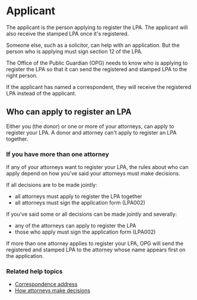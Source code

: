 # Applicant

The applicant is the person applying to register the LPA. The applicant will also receive the stamped LPA once it's registered.

Someone else, such as a solicitor, can help with an application. But the person who is applying must sign section 12 of the LPA. 

The Office of the Public Guardian (OPG) needs to know who is applying to register the LPA so that it can send the registered and stamped LPA to the right person.

If the applicant has named a correspondent, they will receive the registered LPA instead of the applicant.

## Who can apply to register an LPA
Either you (the donor) or one or more of your attorneys, can apply to register your LPA. A donor and attorney can't apply to register an LPA together.

### If you have more than one attorney
If any of your attorneys want to register your LPA, the rules about who can apply depend on how you've said your attorneys must make decisions.

If all decisions are to be made jointly:

* all attorneys must apply to register the LPA together
* all attorneys must sign the application form (LPA002)

If you've said some or all decisions can be made jointly and severally:

* any of the attorneys can apply to register the LPA
* those who apply must sign the application form (LPA002)

If more than one attorney applies to register your LPA, OPG will send the registered and stamped LPA to the attorney whose name appears first on the application.

### Related help topics
* [Correspondence address](/help/#topic-correspondence-address)
* [How attorneys make decisions](/help/#topic-how-attorneys-make-decisions)
